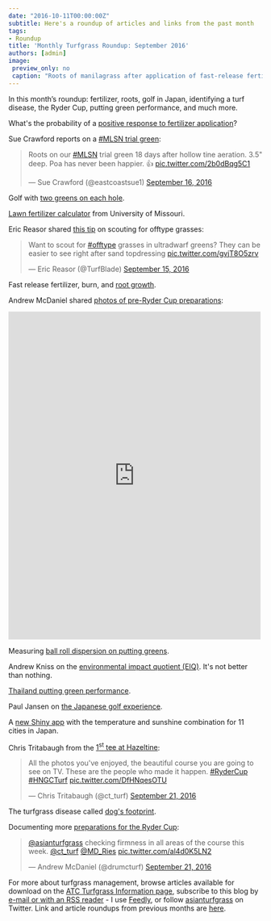 ```yaml
---
date: "2016-10-11T00:00:00Z"
subtitle: Here's a roundup of articles and links from the past month
tags:
- Roundup
title: 'Monthly Turfgrass Roundup: September 2016'
authors: [admin]
image:
 preview_only: no
 caption: "Roots of manilagrass after application of fast-release fertilizer."
---
```


In this month’s roundup: fertilizer, roots, golf in Japan, identifying a turf disease, the Ryder Cup, putting green performance, and much more.

What's the probability of a [positive response to fertilizer application](http://www.blog.asianturfgrass.com/2016/09/mlsn-and-the-probability-of-a-response-to-fertilizer-application.html)?

Sue Crawford reports on a [#MLSN trial green](https://twitter.com/eastcoastsue1/status/776755310228889600):

<blockquote class="twitter-tweet" data-lang="en"><p lang="en" dir="ltr">Roots on our <a href="https://twitter.com/hashtag/MLSN?src=hash">#MLSN</a> trial green 18 days after hollow tine aeration. 3.5&quot; deep.  Poa has never been happier. 👍 <a href="https://t.co/2b0dBqg5C1">pic.twitter.com/2b0dBqg5C1</a></p>&mdash; Sue Crawford (@eastcoastsue1) <a href="https://twitter.com/eastcoastsue1/status/776755310228889600">September 16, 2016</a></blockquote>
<script async src="//platform.twitter.com/widgets.js" charset="utf-8"></script>

Golf with [two greens on each hole](http://www.blog.asianturfgrass.com/2016/09/anyone-whos-played-golf-in-japan-will-know-that-many-clubs-have-two-greens-on-each-hole.html).

[Lawn fertilizer calculator](http://agebb.missouri.edu/fertcalc/) from University of Missouri.

Eric Reasor shared [this tip](https://twitter.com/TurfBlade/status/776494298015477760) on scouting for offtype grasses:

<blockquote class="twitter-tweet" data-lang="en"><p lang="en" dir="ltr">Want to scout for <a href="https://twitter.com/hashtag/offtype?src=hash">#offtype</a> grasses in ultradwarf greens? They can be easier to see right after sand topdressing <a href="https://t.co/gvjT8O5zrv">pic.twitter.com/gvjT8O5zrv</a></p>&mdash; Eric Reasor (@TurfBlade) <a href="https://twitter.com/TurfBlade/status/776494298015477760">September 15, 2016</a></blockquote>
<script async src="//platform.twitter.com/widgets.js" charset="utf-8"></script>

Fast release fertilizer, burn, and [root growth](http://www.blog.asianturfgrass.com/2016/09/fast-release-fertilizer-fertilizer-burn-and-root-growth.html).

Andrew McDaniel shared [photos of pre-Ryder Cup preparations](https://www.facebook.com/keyaturfmaintenance/posts/1766466920264856):

<iframe src="https://www.facebook.com/plugins/post.php?href=https%3A%2F%2Fwww.facebook.com%2Fkeyaturfmaintenance%2Fposts%2F1766466920264856&width=500" width="500" height="650" style="border:none;overflow:hidden" scrolling="no" frameborder="0" allowTransparency="true"></iframe>

Measuring [ball roll dispersion on putting greens](http://www.blog.asianturfgrass.com/2016/09/bangkok-is-a-long-way-from-knoxville.html).

Andrew Kniss on the [environmental impact quotient (EIQ)](http://weedcontrolfreaks.com/2016/09/is-the-environmental-impact-quotient-eiq-better-than-nothing/). It's not better than nothing.

[Thailand putting green performance](http://www.blog.asianturfgrass.com/2016/09/thailand-putting-green-performance-in-july-a-summary.html).

Paul Jansen on [the Japanese golf experience](http://www.jansengolfdesign.com/blog/the-japanese-golf-experience/).

A [new Shiny app](http://www.blog.asianturfgrass.com/2016/09/shiny-app-shows-the-temperature-and-sunshine-combination-for-11-cities-in-japan.html) with the temperature and sunshine combination for 11 cities in Japan.

Chris Tritabaugh from the [1<sup>st</sup> tee at Hazeltine](https://twitter.com/ct_turf/status/778569915053776897):

<blockquote class="twitter-tweet" data-lang="en"><p lang="en" dir="ltr">All the photos you&#39;ve enjoyed, the beautiful course you are going to see on TV. These are the people who made it happen. <a href="https://twitter.com/hashtag/RyderCup?src=hash">#RyderCup</a> <a href="https://twitter.com/hashtag/HNGCTurf?src=hash">#HNGCTurf</a> <a href="https://t.co/DfHNqesOTU">pic.twitter.com/DfHNqesOTU</a></p>&mdash; Chris Tritabaugh (@ct_turf) <a href="https://twitter.com/ct_turf/status/778569915053776897">September 21, 2016</a></blockquote>
<script async src="//platform.twitter.com/widgets.js" charset="utf-8"></script>

The turfgrass disease called [dog's footprint](http://www.blog.asianturfgrass.com/2016/09/dogs-footprint-and-grass-susceptibility-to-this-disease.html).

Documenting more [preparations for the Ryder Cup](https://twitter.com/drumcturf/status/778709574538764290):

<blockquote class="twitter-tweet" data-lang="en"><p lang="en" dir="ltr"><a href="https://twitter.com/asianturfgrass">@asianturfgrass</a> checking firmness in all areas of the course this week. <a href="https://twitter.com/ct_turf">@ct_turf</a> <a href="https://twitter.com/MD_Ries">@MD_Ries</a> <a href="https://t.co/al4d0K5LN2">pic.twitter.com/al4d0K5LN2</a></p>&mdash; Andrew McDaniel (@drumcturf) <a href="https://twitter.com/drumcturf/status/778709574538764290">September 21, 2016</a></blockquote>
<script async src="//platform.twitter.com/widgets.js" charset="utf-8"></script>

For more about turfgrass management, browse articles available for download on the [ATC Turfgrass Information page](http://www.asianturfgrass.com/turf-information.html), subscribe to this blog by [e-mail or with an RSS reader](http://feeds.feedburner.com/viridescent) - I use [Feedly](http://cloud.feedly.com/#welcome), or follow [asianturfgrass](https://twitter.com/asianturfgrass) on Twitter. Link and article roundups from previous months are [here](http://www.blog.asianturfgrass.com/roundup/).
